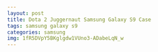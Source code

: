 ```yaml
---
layout: post
title: Dota 2 Juggernaut Samsung Galaxy S9 Case
tags: samsung galaxy s9
categories: samsung
img: 1fR5DVpY5BKglgdw1VUno3-ADabeLqN_w
---
```

